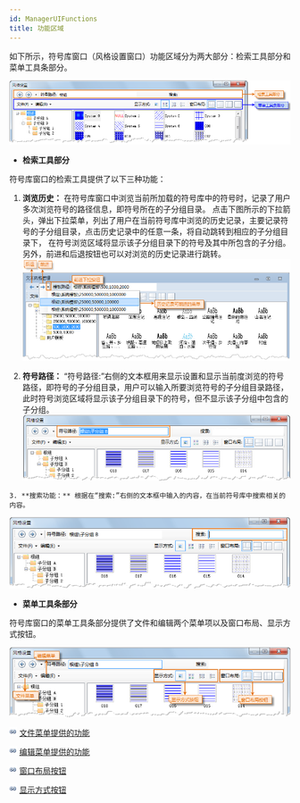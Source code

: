 ```yaml
---
id: ManagerUIFunctions
title: 功能区域
---
```

如下所示，符号库窗口（风格设置窗口）功能区域分为两大部分：检索工具部分和菜单工具条部分。

![](img/ManagerUIFunctions.png)  

  
  * **检索工具部分**

符号库窗口的检索工具提供了以下三种功能：

  1. **浏览历史：** 在符号库窗口中浏览当前所加载的符号库中的符号时，记录了用户多次浏览符号的路径信息，即符号所在的子分组目录。 点击下图所示的下拉箭头，弹出下拉菜单，列出了用户在当前符号库中浏览的历史记录，主要记录符号的子分组目录，点击历史记录中的任意一条，将自动跳转到相应的子分组目录下， 在符号浏览区域将显示该子分组目录下的符号及其中所包含的子分组。另外，前进和后退按钮也可以对浏览的历史记录进行跳转。
![](img/HistoryRecords.png)  

  2. **符号路径：** “符号路径:”右侧的文本框用来显示设置和显示当前度浏览的符号路径，即符号的子分组目录，用户可以输入所要浏览符号的子分组目录路径，此时符号浏览区域将显示该子分组目录下的符号，但不显示该子分组中包含的子分组。
![](img/SymDirectory.png)  

    3. **搜索功能：** 根据在“搜索:”右侧的文本框中输入的内容，在当前符号库中搜索相关的内容。
![](img/searchtool.png)  

  * **菜单工具条部分**

符号库窗口的菜单工具条部分提供了文件和编辑两个菜单项以及窗口布局、显示方式按钮。

![](img/MenuandTool.png)  

  
![](../../img/smalltitle.png)  [文件菜单提供的功能](SymManagerFile.htm)

![](../../img/smalltitle.png)  [编辑菜单提供的功能](SymManagerEdit.htm)

![](../../img/smalltitle.png)  [窗口布局按钮](SymManagerLayout.htm)

![](../../img/smalltitle.png)  [显示方式按钮](SymManagerDisplay.htm)
